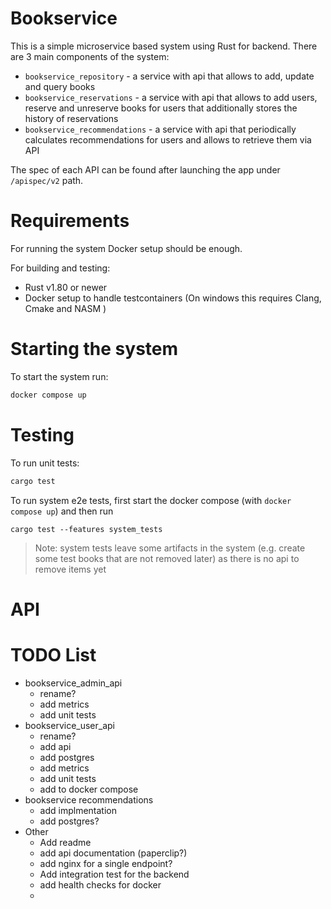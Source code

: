# Bookservice

This is a simple microservice based system using Rust for backend.
There are 3 main components of the system:

- `bookservice_repository` - a service with api that allows to add, update and query books
- `bookservice_reservations` - a service with api that allows to add users, reserve and unreserve books for users that
  additionally stores the history of reservations
- `bookservice_recommendations` - a service with api that periodically calculates recommendations for users and allows
  to retrieve them via API

The spec of each API can be found after launching the app under `/apispec/v2` path.

# Requirements

For running the system Docker setup should be enough.

For building and testing:

- Rust v1.80 or newer
- Docker setup to handle testcontainers (On windows this requires Clang, Cmake and NASM )

# Starting the system

To start the system run:

```bash
docker compose up
```

# Testing

To run unit tests:

```bash
cargo test
```

To run system e2e tests, first start the docker compose (with `docker compose up`) and then run

```
cargo test --features system_tests
```

> Note: system tests leave some artifacts in the system (e.g. create some test books that are not removed later)
> as there is no api to remove items yet

# API

# TODO List

- bookservice_admin_api
    - rename?
    - add metrics
    - add unit tests
- bookservice_user_api
    - rename?
    - add api
    - add postgres
    - add metrics
    - add unit tests
    - add to docker compose
- bookservice recommendations
    - add implmentation
    - add postgres?
- Other
    - Add readme
    - add api documentation (paperclip?)
    - add nginx for a single endpoint?
    - Add integration test for the backend
    - add health checks for docker
    - 
  